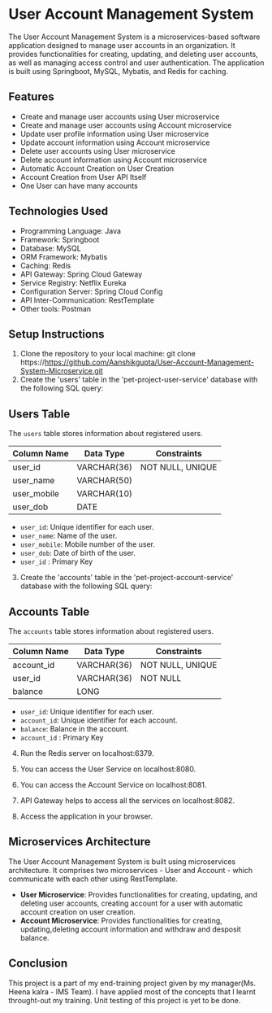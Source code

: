 # User Account Management System

The User Account Management System is a microservices-based software application designed to manage user accounts in an organization. It provides functionalities for creating, updating, and deleting user accounts, as well as managing access control and user authentication. The application is built using Springboot, MySQL, Mybatis, and Redis for caching.

## Features

- Create and manage user accounts using User microservice
- Create and manage user accounts using Account microservice
- Update user profile information using User microservice
- Update account information using Account microservice
- Delete user accounts using User microservice
- Delete account information using Account microservice
- Automatic Account Creation on User Creation
- Account Creation from User API Itself
- One User can have many accounts

## Technologies Used

- Programming Language: Java
- Framework: Springboot
- Database: MySQL
- ORM Framework: Mybatis
- Caching: Redis
- API Gateway: Spring Cloud Gateway
- Service Registry: Netflix Eureka
- Configuration Server: Spring Cloud Config
- API Inter-Communication: RestTemplate
- Other tools: Postman

## Setup Instructions
1. Clone the repository to your local machine:
git clone https://https://github.com/Aanshikgupta/User-Account-Management-System-Microservice.git
2. Create the 'users' table in the 'pet-project-user-service' database with the following SQL query:
## Users Table

The `users` table stores information about registered users.

| Column Name | Data Type | Constraints |
| ----------- | --------- | ----------- |
| user_id | VARCHAR(36) | NOT NULL, UNIQUE |
| user_name | VARCHAR(50) | |
| user_mobile | VARCHAR(10) | |
| user_dob | DATE | |

- `user_id`: Unique identifier for each user.
- `user_name`: Name of the user.
- `user_mobile`: Mobile number of the user.
- `user_dob`: Date of birth of the user.
- `user_id` : Primary Key

3. Create the 'accounts' table in the 'pet-project-account-service' database with the following SQL query:

## Accounts Table

The `accounts` table stores information about registered users.

| Column Name | Data Type | Constraints |
| ----------- | --------- | ----------- |
| account_id | VARCHAR(36) | NOT NULL, UNIQUE |
| user_id | VARCHAR(36) |NOT NULL |
| balance | LONG | |

- `user_id`: Unique identifier for each user.
- `account_id`: Unique identifier for each account.
- `balance`: Balance in the account.
- `account_id` : Primary Key


4. Run the Redis server on localhost:6379.

5. You can access the User Service on localhost:8080.

6. You can access the Account Service on localhost:8081.

7. API Gateway helps to access all the services on localhost:8082.

8. Access the application in your browser.


## Microservices Architecture

The User Account Management System is built using microservices architecture. It comprises two microservices - User and Account - which communicate with each other using RestTemplate.

- **User Microservice**: Provides functionalities for creating, updating, and deleting user accounts, creating account for a user with automatic account creation on user creation.
- **Account Microservice**: Provides functionalities for creating, updating,deleting account information and withdraw and desposit balance.


## Conclusion

This project is a part of my end-training project given by my manager(Ms. Heena kalra - IMS Team). I have applied most of the concepts that I learnt throught-out my training. Unit testing of this project is yet to be done.
